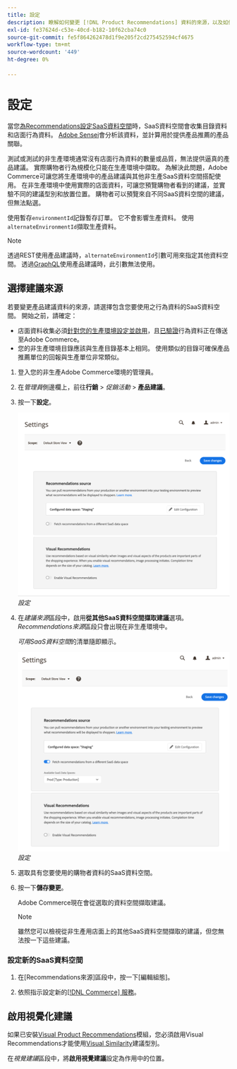 ```yaml
---
title: 設定
description: 瞭解如何變更 [!DNL Product Recommendations] 資料的來源，以及如何啟用視覺化建議。
exl-id: fe37624d-c53e-40cd-b182-10f62cba74c0
source-git-commit: fe5f864262478d1f9e205f2cd275452594cf4675
workflow-type: tm+mt
source-wordcount: '449'
ht-degree: 0%

---
```


# 設定

當您[為Recommendations設定SaaS資料空間](../landing/saas.md#saas-configuration)時，SaaS資料空間會收集目錄資料和店面行為資料。 [Adobe Sensei](https://www.adobe.com/sensei.html)會分析該資料，並計算用於提供產品推薦的產品關聯。

測試或測試的非生產環境通常沒有店面行為資料的數量或品質，無法提供逼真的產品建議。 實際購物者行為規模化只能在生產環境中擷取。 為解決此問題，Adobe Commerce可讓您將生產環境中的產品建議與其他非生產SaaS資料空間搭配使用。 在非生產環境中使用實際的店面資料，可讓您預覽購物者看到的建議，並實驗不同的建議型別和放置位置。 購物者可以預覽來自不同SaaS資料空間的建議，但無法點選。

使用暫存`environmentId`記錄暫存訂單。 它不會影響生產資料。 使用`alternateEnvironmentId`擷取生產資料。

>[!NOTE]
>
>透過REST使用產品建議時，`alternateEnvironmentId`引數可用來指定其他資料空間。 透過[GraphQL](https://developer.adobe.com/commerce/webapi/graphql/schema/product-recommendations/queries/recommendations/)使用產品建議時，此引數無法使用。

## 選擇建議來源

若要變更產品建議資料的來源，請選擇包含您要使用之行為資料的SaaS資料空間。 開始之前，請確定：

- 店面資料收集必須[針對您的生產環境設定並啟用](install-configure.md)，且[已驗證](verify.md)行為資料正在傳送至Adobe Commerce。
- 您的非生產環境目錄應該與生產目錄基本上相同。 使用類似的目錄可確保產品推薦單位的回報與生產單位非常類似。

1. 登入您的非生產Adobe Commerce環境的管理員。

1. 在&#x200B;_管理員_&#x200B;側邊欄上，前往&#x200B;**行銷** > _促銷活動_ > **產品建議**。

1. 按一下&#x200B;**設定**。

   ![產品推薦設定](assets/settings.png)
   _設定_

1. 在&#x200B;_建議來源_&#x200B;區段中，啟用&#x200B;**從其他SaaS資料空間擷取建議**&#x200B;選項。 _Recommendations來源_&#x200B;區段只會出現在非生產環境中。

   _可用SaaS資料空間_&#x200B;的清單隨即顯示。

   ![產品推薦設定](assets/settings-select-saas.png)
   _設定_

1. 選取具有您要使用的購物者資料的SaaS資料空間。

1. 按一下&#x200B;**儲存變更**。

   Adobe Commerce現在會從選取的資料空間擷取建議。

   >[!NOTE]
   >
   > 雖然您可以檢視從非生產用店面上的其他SaaS資料空間擷取的建議，但您無法按一下這些建議。

### 設定新的SaaS資料空間

1. 在[Recommendations來源]區段中，按一下[編輯組態]。**&#x200B;**

1. 依照指示設定新的[[!DNL Commerce] 服務](/help/landing/saas.md)。

## 啟用視覺化建議

如果已安裝[Visual Product Recommendations](install-configure.md)模組，您必須啟用Visual Recommendations才能使用[Visual Similarity](type.md#visualsim)建議型別。

在&#x200B;_視覺建議_&#x200B;區段中，將&#x200B;**啟用視覺建議**&#x200B;設定為作用中的位置。
